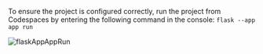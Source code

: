 To ensure the project is configured correctly, run the project from Codespaces by entering the following command in the console:
`flask --app app run`


![flaskAppAppRun](flaskAppAppRun.png)

